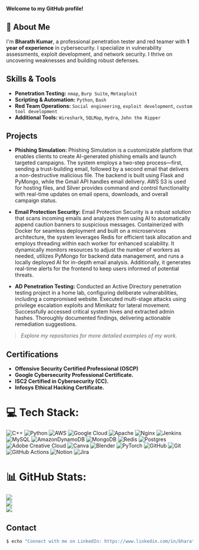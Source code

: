 **Welcome to my GitHub profile!**

## 💫 About Me

I'm **Bharath Kumar**, a professional penetration tester and red teamer with  **1 year of experience** in cybersecurity. I specialize in vulnerability assessments, exploit development, and network security. I thrive on uncovering weaknesses and building robust defenses.

## Skills & Tools

- **Penetration Testing:** `nmap`, `Burp Suite`, `Metasploit`
- **Scripting & Automation:** `Python`, `Bash`
- **Red Team Operations:** `Social engineering`, `exploit development`, `custom tool development`
- **Additional Tools:** `Wireshark`, `SQLMap`, `Hydra`, `John the Ripper`

## Projects

- **Phishing Simulation:** Phishing Simulation is a customizable platform that enables clients to create AI-generated phishing emails and launch targeted campaigns. The system employs a two-step process—first, sending a trust-building email, followed by a second email that delivers a non-destructive malicious file. The backend is built using Flask and PyMongo, while the Gmail API handles email delivery. AWS S3 is used for hosting files, and Silver provides command and control functionality with real-time updates on email opens, downloads, and overall campaign status.

- **Email Protection Security:** Email Protection Security is a robust solution that scans incoming emails and analyzes them using AI to automatically append caution banners to suspicious messages. Containerized with Docker for seamless deployment and built on a microservices architecture, the system leverages Redis for efficient task allocation and employs threading within each worker for enhanced scalability. It dynamically monitors resources to adjust the number of workers as needed, utilizes PyMongo for backend data management, and runs a locally deployed AI for in-depth email analysis. Additionally, it generates real-time alerts for the frontend to keep users informed of potential threats.

- **AD Penetration Testing:** Conducted an Active Directory penetration testing project in a home lab, configuring deliberate vulnerabilities, including a compromised website. Executed multi-stage attacks using privilege escalation exploits and Mimikatz for lateral movement. Successfully accessed critical system hives and extracted admin hashes. Thoroughly documented findings, delivering actionable remediation suggestions.

> *Explore my repositories for more detailed examples of my work.*

## Certifications

- **Offensive Security Certified Professional (OSCP)**
- **Google Cybersecurity Professional Certificate.**
- **ISC2 Certified in Cybersecurity (CC).**
- **Infosys Ethical Hacking Certificate.**

# 💻 Tech Stack:
![C++](https://img.shields.io/badge/c++-%2300599C.svg?style=plastic&logo=c%2B%2B&logoColor=white) ![Python](https://img.shields.io/badge/python-3670A0?style=plastic&logo=python&logoColor=ffdd54) ![AWS](https://img.shields.io/badge/AWS-%23FF9900.svg?style=plastic&logo=amazon-aws&logoColor=white) ![Google Cloud](https://img.shields.io/badge/GoogleCloud-%234285F4.svg?style=plastic&logo=google-cloud&logoColor=white) ![Apache](https://img.shields.io/badge/apache-%23D42029.svg?style=plastic&logo=apache&logoColor=white) ![Nginx](https://img.shields.io/badge/nginx-%23009639.svg?style=plastic&logo=nginx&logoColor=white) ![Jenkins](https://img.shields.io/badge/jenkins-%232C5263.svg?style=plastic&logo=jenkins&logoColor=white) ![MySQL](https://img.shields.io/badge/mysql-4479A1.svg?style=plastic&logo=mysql&logoColor=white) ![AmazonDynamoDB](https://img.shields.io/badge/Amazon%20DynamoDB-4053D6?style=plastic&logo=Amazon%20DynamoDB&logoColor=white) ![MongoDB](https://img.shields.io/badge/MongoDB-%234ea94b.svg?style=plastic&logo=mongodb&logoColor=white) ![Redis](https://img.shields.io/badge/redis-%23DD0031.svg?style=plastic&logo=redis&logoColor=white) ![Postgres](https://img.shields.io/badge/postgres-%23316192.svg?style=plastic&logo=postgresql&logoColor=white) ![Adobe Creative Cloud](https://img.shields.io/badge/Adobe%20Creative%20Cloud-DA1F26.svg?style=plastic&logo=Adobe%20Creative%20Cloud&logoColor=white) ![Canva](https://img.shields.io/badge/Canva-%2300C4CC.svg?style=plastic&logo=Canva&logoColor=white) ![Blender](https://img.shields.io/badge/blender-%23F5792A.svg?style=plastic&logo=blender&logoColor=white) ![PyTorch](https://img.shields.io/badge/PyTorch-%23EE4C2C.svg?style=plastic&logo=PyTorch&logoColor=white) ![GitHub](https://img.shields.io/badge/github-%23121011.svg?style=plastic&logo=github&logoColor=white) ![Git](https://img.shields.io/badge/git-%23F05033.svg?style=plastic&logo=git&logoColor=white) ![GitHub Actions](https://img.shields.io/badge/github%20actions-%232671E5.svg?style=plastic&logo=githubactions&logoColor=white) ![Notion](https://img.shields.io/badge/Notion-%23000000.svg?style=plastic&logo=notion&logoColor=white) ![Jira](https://img.shields.io/badge/jira-%230A0FFF.svg?style=plastic&logo=jira&logoColor=white)

# 📊 GitHub Stats:
![](https://github-readme-stats.vercel.app/api?username=bh4r4threddy&theme=dark&hide_border=true&include_all_commits=true&count_private=false)<br/>
![](https://nirzak-streak-stats.vercel.app/?user=bh4r4threddy&theme=dark&hide_border=true)<br/>
![](https://github-readme-stats.vercel.app/api/top-langs/?username=bh4r4threddy&theme=dark&hide_border=true&include_all_commits=true&count_private=false&layout=compact)

## Contact

```bash
$ echo "Connect with me on LinkedIn: https://www.linkedin.com/in/bharathreddy1405/"
```
